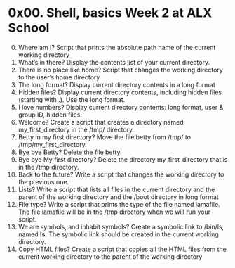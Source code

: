 # 0x00. Shell, basics Week 2 at ALX School
0. Where am I? Script that prints the absolute path name of the current working directory
1. What’s in there? Display the contents list of your current directory.
2. There is no place like home? Script that changes the working directory to the user’s home directory
3. The long format? Display current directory contents in a long format
4. Hidden files? Display current directory contents, including hidden files (starting with .). Use the long format.
5. I love numbers? Display current directory contents: long format, user & group ID, hidden files.
6. Welcome? Create a script that creates a directory named my_first_directory in the /tmp/ directory.
7. Betty in my first directory? Move the file betty from /tmp/ to /tmp/my_first_directory.
8. Bye bye Betty? Delete the file betty.
9. Bye bye My first directory? Delete the directory my_first_directory that is in the /tmp directory.
10. Back to the future? Write a script that changes the working directory to the previous one.
11. Lists? Write a script that lists all files in the current directory and the parent of the working directory and the /boot directory in long format
12. File type? Write a script that prints the type of the file named iamafile. The file iamafile will be in the /tmp directory when we will run your script.
13. We are symbols, and inhabit symbols? Create a symbolic link to /bin/ls, named __ls__. The symbolic link should be created in the current working directory.
14. Copy HTML files? Create a script that copies all the HTML files from the current working directory to the parent of the working directory
